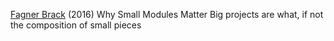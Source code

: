 
[Fagner Brack](https://medium.com/@fagnerbrack/why-small-modules-matter-4e4d629321b8)
(2016) Why Small Modules Matter
Big projects are what, if not the composition of small pieces

